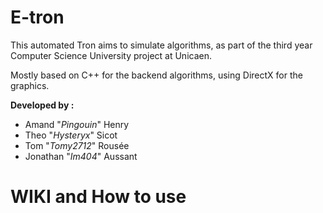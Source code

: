 # E-tron

This automated Tron aims to simulate algorithms, as part of the third year Computer Science University project at Unicaen.

Mostly based on C++ for the backend algorithms, using DirectX for the graphics.

**Developed by :**

- Amand "*Pingouin*" Henry
- Theo "*Hysteryx*" Sicot
- Tom "*Tomy2712*" Rousée
- Jonathan "*Im404*" Aussant

# WIKI and How to use

